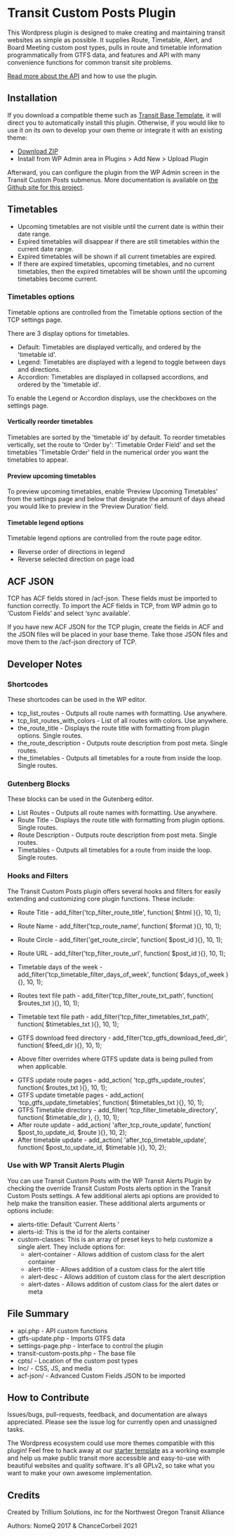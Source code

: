 # Transit Custom Posts Plugin

This Wordpress plugin is designed to make creating and maintaining transit websites as simple as possible. It supplies Route, Timetable, Alert, and Board Meeting custom post types, pulls in route and timetable information programmatically from GTFS data, and features and API with many convenience functions for common transit site problems.

[Read more about the API](https://trillium-solutions.github.io/transit-custom-posts/) and how to use the plugin.

## Installation

If you download a compatible theme such as [Transit Base Template](https://github.com/trilliumtransit/transit-base-template), it will direct you to automatically install this plugin. Otherwise, if you would like to use it on its own to develop your own theme or integrate it with an existing theme:

* [Download ZIP](https://github.com/trilliumtransit/transit-custom-posts/archive/master.zip)
* Install from WP Admin area in Plugins > Add New > Upload Plugin

Afterward, you can configure the plugin from the WP Admin screen in the Transit Custom Posts submenus. More documentation is available on [the Github site for this project](https://trillium-solutions.github.io/transit-custom-posts/).

## Timetables ## 

- Upcoming timetables are not visible until the current date is within their date range.
- Expired timetables will disappear if there are still timetables within the current date range.
- Expired timetables will be shown if all current timetables are expired.
- If there are expired timetables, upcoming timetables, and no current timetables, then the expired timetables will be shown until the upcoming timetables become current.

### Timetables options ###

Timetable options are controlled from the Timetable options section of the TCP settings page. 

There are 3 display options for timetables. 
- Default: Timetables are displayed vertically, and ordered by the 'timetable id'.
- Legend: Timetables are displayed with a legend to toggle between days and directions.
- Accordion: Timetables are displayed in collapsed accordions, and ordered by the 'timetable id'.

To enable the Legend or Accordion displays, use the checkboxes on the settings page.

#### Vertically reorder timetables ####

Timetables are sorted by the 'timetable id’ by default. To reorder timetables vertically, set the route to 'Order by': 'Timetable Order Field' and set the timetables 'Timetable Order' field in the numerical order you want the timetables to appear.

#### Preview upcoming timetables ####

To preview upcoming timetables, enable ‘Preview Upcoming Timetables’ from the settings page and below that designate the amount of days ahead you would like to preview in the ‘Preview Duration’ field.

#### Timetable legend options ####

Timetable legend options are controlled from the route page editor.
- Reverse order of directions in legend
- Reverse selected direction on page load

## ACF JSON ##

TCP has ACF fields stored in /acf-json. These fields must be imported to function correctly. To import the ACF fields in TCP, from WP admin go to ‘Custom Fields’  and select ‘sync available’.

If you have new ACF JSON for the TCP plugin, create the fields in ACF and the JSON files will be placed in your base theme. Take those JSON files and move them to the /acf-json directory of TCP.

## Developer Notes ## 

### Shortcodes ### 

These shortcodes can be used in the WP editor.

- tcp_list_routes - Outputs all route names with formatting. Use anywhere.
- tcp_list_routes_with_colors - List of all routes with colors. Use anywhere.
- the_route_title - Displays the route title with formatting from plugin options. Single routes.
- the_route_description - Outputs route description from post meta. Single routes.
- the_timetables - Outputs all timetables for a route from inside the loop. Single routes.

### Gutenberg Blocks ### 

These blocks can be used in the Gutenberg editor.

- List Routes - Outputs all route names with formatting. Use anywhere.
- Route Title - Displays the route title with formatting from plugin options. Single routes.
- Route Description - Outputs route description from post meta. Single routes.
- Timetables - Outputs all timetables for a route from inside the loop. Single routes.

### Hooks and Filters ### 

The Transit Custom Posts plugin offers several hooks and filters for easily extending and customizing core plugin functions. These include: 

- Route Title - add_filter('tcp_filter_route_title', function( $html ){}, 10, 1);
- Route Name - add_filter('tcp_route_name', function( $format ){}, 10, 1);
- Route Circle - add_filter('get_route_circle', function( $post_id ){}, 10, 1);
- Route URL - add_filter('tcp_filter_route_url', function( $post_id ){}, 10, 1);

- Timetable days of the week - add_filter('tcp_timetable_filter_days_of_week', function( $days_of_week ){}, 10, 1);
- Routes text file path - add_filter('tcp_filter_route_txt_path', function( $routes_txt ){}, 10, 1);
- Timetable text file path - add_filter('tcp_filter_timetables_txt_path', function( $timetables_txt ){}, 10, 1);
- GTFS download feed directory - add_filter('tcp_gtfs_download_feed_dir', function( $feed_dir ){}, 10, 1);
* Above filter overrides where GTFS update data is being pulled from when applicable.
- GTFS update route pages - add_action( 'tcp_gtfs_update_routes’, function( $routes_txt ){}, 10, 1);
- GTFS update timetable pages - add_action( 'tcp_gtfs_update_timetables’, function( $timetables_txt ){}, 10, 1);
- GTFS Timetable directory - add_filter( 'tcp_filter_timetable_directory', function( $timetable_dir ), {}, 10, 1);
- After route update - add_action( 'after_tcp_route_update’, function( $post_to_update_id, $route ){}, 10, 2);
- After timetable update - add_action( 'after_tcp_timetable_update’, function( $post_to_update_id, $timetable ){}, 10, 2);

### Use with WP Transit Alerts Plugin ###

You can use Transit Custom Posts with the WP Transit Alerts Plugin by checking the override Transit Custom Posts alerts option in the Transit Custom Posts settings. A few additional alerts api options are provided to help make the transition easier. These additional alerts arguments or options include:

 - alerts-title: Default 'Current Alerts '
 - alerts-id: This is the id for the alerts container
 - custom-classes: This is an array of preset keys to help customize a single alert. They include options for: 
    - alert-container - Allows addition of custom class for the alert container
    - alert-title - Allows addition of a custom class for the alert title
    - alert-desc - Allows addition of custom class for the alert description
    - alert-dates - Allows addition of custom class for the alert dates or meta

## File Summary ##
- api.php -  API custom functions
- gtfs-update.php - Imports GTFS data
- settings-page.php - Interface to control the plugin
- transit-custom-posts.php - The base file
- cpts/ - Location of the custom post types
- Inc/ - CSS, JS, and media
- acf-json/ - Advanced Custom Fields JSON to be imported

## How to Contribute

Issues/bugs, pull-requests, feedback, and documentation are always appreciated. Please see the issue log for currently open and unassigned tasks.

The Wordpress ecosystem could use more themes compatible with this plugin! Feel free to hack away at our [starter template](https://github.com/trilliumtransit/transit-base-template) as a working example and help us make public transit more accessible and easy-to-use with beautiful websites and quality software. It's all GPLv2, so take what you want to make your own awesome implementation.

## Credits

Created by Trillium Solutions, inc for the Northwest Oregon Transit Alliance

Authors: NomeQ 2017 & ChanceCorbeil 2021